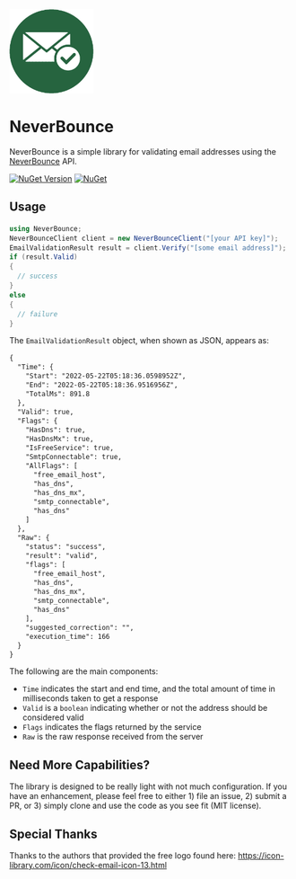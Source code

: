 <img src="https://github.com/jchristn/NeverBounce/raw/main/assets/icon.png" width="150" height="150">

# NeverBounce

NeverBounce is a simple library for validating email addresses using the [NeverBounce](https://neverbounce.com/) API.

 [![NuGet Version](https://img.shields.io/nuget/v/NeverBounce.svg?style=flat)](https://www.nuget.org/packages/NeverBounce/) [![NuGet](https://img.shields.io/nuget/dt/NeverBounce.svg)](https://www.nuget.org/packages/NeverBounce) 

## Usage
```csharp
using NeverBounce;
NeverBounceClient client = new NeverBounceClient("[your API key]");
EmailValidationResult result = client.Verify("[some email address]");
if (result.Valid)
{
  // success
}
else
{
  // failure
}
```

The ```EmailValidationResult``` object, when shown as JSON, appears as:
```
{
  "Time": {
    "Start": "2022-05-22T05:18:36.0598952Z",
    "End": "2022-05-22T05:18:36.9516956Z",
    "TotalMs": 891.8
  },
  "Valid": true,
  "Flags": {
    "HasDns": true,
    "HasDnsMx": true,
    "IsFreeService": true,
    "SmtpConnectable": true,
    "AllFlags": [
      "free_email_host",
      "has_dns",
      "has_dns_mx",
      "smtp_connectable",
      "has_dns"
    ]
  },
  "Raw": {
    "status": "success",
    "result": "valid",
    "flags": [
      "free_email_host",
      "has_dns",
      "has_dns_mx",
      "smtp_connectable",
      "has_dns"
    ],
    "suggested_correction": "",
    "execution_time": 166
  }
}
```
The following are the main components:

- ```Time``` indicates the start and end time, and the total amount of time in milliseconds taken to get a response
- ```Valid``` is a ```boolean``` indicating whether or not the address should be considered valid
- ```Flags``` indicates the flags returned by the service
- ```Raw``` is the raw response received from the server

## Need More Capabilities?

The library is designed to be really light with not much configuration.  If you have an enhancement, please feel free to either 1) file an issue, 2) submit a PR, or 3) simply clone and use the code as you see fit (MIT license).

## Special Thanks

Thanks to the authors that provided the free logo found here: https://icon-library.com/icon/check-email-icon-13.html
